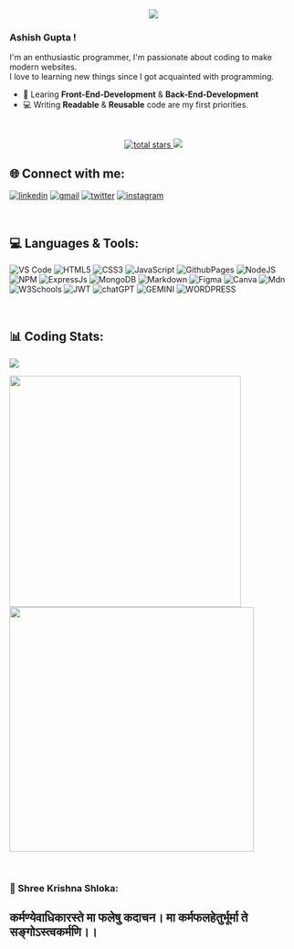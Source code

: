 <div align='center'>
<img src='https://readme-typing-svg.herokuapp.com?font=ubuntu&color=16A085&center=true&lines=Enthusiastic+Programmer;Front+End+Developer;Back+End+Developer'/>
</div>

### Ashish Gupta !

I'm an enthusiastic programmer, I'm passionate about coding to make modern websites.</br>
I love to learning new things since I got acquainted with programming.

- 🌱 Learing **Front-End-Development** & **Back-End-Development**
- 💻 Writing **Readable** & **Reusable** code are my first priorities.

<br>

<p align='center'>
    <a href='https://github.com/Ashish-Gupta7?tab=repositories&sort=stargazers'>
        <img alt='total stars' title='Total stars on GitHub' src='https://custom-icon-badges.herokuapp.com/badge/dynamic/json?logo=star&color=55960c&labelColor=488207&label=Stars&style=for-the-badge&query=%24.stars&url=https://api.github-star-counter.workers.dev/user/Ashish-Gupta7'/>
    </a>
    <img src='https://visitor-badge.imlete.cn/?id=github.Ashish-Gupta7&style=for-the-badge&logo=Github&color=16a085'>
    <!-- <a href='https://github.com/Ashish-Gupta7?tab=followers'>
        <img alt='followers' title='Follow Me on GitHub' src='https://custom-icon-badges.herokuapp.com/github/followers/Ashish-Gupta7?color=236ad3&labelColor=1155ba&style=for-the-badge&logo=person-add&label=Follow&logoColor=white'/>
    </a> -->
   <!-- <a href='#'>
        <img alt='Portfolio' src='https://img.shields.io/badge/Portfolio-255E63?style=for-the-badge&logo=About.me&logoColor=white'/>
        <br>
    </a> -->
</p>

## 🌐 Connect with me:
[![linkedin](https://img.shields.io/badge/linkedin-0A66C2?style=for-the-badge&logo=linkedin&logoColor=white)](https://www.linkedin.com/in/ashishkumargupta7/) [![gmail](https://img.shields.io/badge/Gmail-D14836?style=for-the-badge&amp;logo=gmail&amp;logoColor=white)](ash300mr@gmail.com) [![twitter](https://img.shields.io/badge/Follow_me-black?style=for-the-badge&logo=x&logoColor=%23fff&link=https%3A%2F%2Ftwitter.com%2FAshishMayaGupta)](https://twitter.com/AshishMayaGupta) [![instagram](https://img.shields.io/badge/instagram-black?style=for-the-badge&logo=instagram&labelColor=%23000&color=%23E4405F&link=https%3A%2F%2Fwww.instagram.com%2Fiamashishgupta7%2F)](https://www.instagram.com/iamashishgupta7/)

<br>
<!-- <p align="left"> <a href="https://github-profile-trophy.vercel.app/?username=ryo-ma&theme=radical"><img src="https://github-profile-trophy.vercel.app/?username=Ashish-Gupta7&theme=radical" /></a> </p> -->

## 💻 Languages & Tools:
![VS Code](https://img.shields.io/badge/VSCode-0078D4?style=for-the-badge&logo=visual%20studio%20code&logoColor=white) ![HTML5](https://img.shields.io/badge/html5-%23E34F26.svg?style=for-the-badge&logo=html5&logoColor=white) ![CSS3](https://img.shields.io/badge/css3-%231572B6.svg?style=for-the-badge&logo=css3&logoColor=white) ![JavaScript](https://img.shields.io/badge/javascript-%23323330.svg?style=for-the-badge&logo=javascript&logoColor=%23F7DF1E) ![GithubPages](https://img.shields.io/badge/github%20pages-121013?style=for-the-badge&logo=github&logoColor=white) ![NodeJS](https://img.shields.io/badge/node.js-6DA55F?style=for-the-badge&logo=node.js&logoColor=white) ![NPM](https://img.shields.io/badge/npm-CB3837?style=for-the-badge&logo=npm&logoColor=white) ![ExpressJs](https://img.shields.io/badge/expressjs-black?style=for-the-badge&logo=express&logoColor=%23fff) ![MongoDB](https://img.shields.io/badge/MongoDB-4EA94B?style=for-the-badge&logo=mongodb&logoColor=white) ![Markdown](https://img.shields.io/badge/Markdown-000000?style=for-the-badge&logo=markdown&logoColor=white) ![Figma](https://img.shields.io/badge/figma-%23F24E1E.svg?style=for-the-badge&logo=figma&logoColor=white) ![Canva](https://img.shields.io/badge/Canva-%2300C4CC.svg?style=for-the-badge&logo=Canva&logoColor=white) ![Mdn](https://img.shields.io/badge/MDN_Web_Docs-black?style=for-the-badge&logo=mdnwebdocs&logoColor=white) ![W3Schools](https://img.shields.io/badge/W3Schools-04AA6D?style=for-the-badge&logo=W3Schools&logoColor=white) ![JWT](https://img.shields.io/badge/JWT-000000?style=for-the-badge&logo=JSON%20web%20tokens&logoColor=white) ![chatGPT](https://img.shields.io/badge/ChatGPT-74aa9c?style=for-the-badge&logo=openai&logoColor=white) ![GEMINI](https://img.shields.io/badge/Gemini-8E75B2?style=for-the-badge&logo=googlebard&logoColor=fff) ![WORDPRESS](https://img.shields.io/badge/Wordpress-21759B?style=for-the-badge&logo=wordpress&logoColor=white)

<br>

## 📊 Coding Stats:
<p>
    <img src="https://github-readme-stats.vercel.app/api/top-langs/?username=Ashish-Gupta7&theme=transparent&hide_border=true&include_all_commits=true&count_private=true&layout=compact">
</p>

<p>
    <img src='https://github-readme-stats-git-masterrstaa-rickstaa.vercel.app/api?username=Ashish-Gupta7&count_private=true&include_all_commits=true&show_icons=true&theme=transparent' width='405'/>
    <img src='https://github-readme-streak-stats.herokuapp.com/?user=Ashish-Gupta7&theme=transparent' width='428'>
</p>

<br>

### 👏 Shree Krishna Shloka:
<h2>कर्मण्येवाधिकारस्ते मा फलेषु कदाचन। मा कर्मफलहेतुर्भूर्मा ते सङ्गोऽस्त्वकर्मणि।।</h2>
